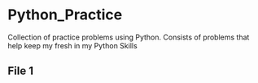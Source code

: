 # Python_Practice
Collection of practice problems using Python. Consists of problems that help keep my fresh in my Python Skills

File 1
- 
